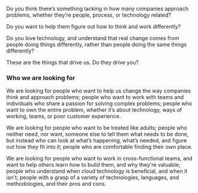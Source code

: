 Do you think there’s something lacking in how many companies approach problems, whether they’re people, process, or technology related?

Do you want to help them figure out how to think and work differently?

Do you love technology, and understand that real change comes from people doing things differently, rather than people doing the same things differently?

These are the things that drive us. Do they drive you?

### Who we are looking for

We are looking for people who want to help us change the way companies think and approach problems; people who want to work with teams and individuals who share a passion for solving complex problems; people who want to own the entire problem, whether it’s about technology, ways of working, teams, or poor customer experience.

We are looking for people who want to be treated like adults; people who neither need, nor want, someone else to tell them what needs to be done, but instead who can look at what’s happening, what’s needed, and figure out how they fit into it; people who are comfortable finding their own place.

We are looking for people who want to work in cross-functional teams, and want to help others learn how to build them, and why they're valuable; people who understand when cloud technology is beneficial, and when it isn't; people with a grasp of a variety of technologies, languages, and methodologies, and their pros and cons.
